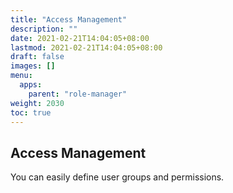 ```yaml
---
title: "Access Management"
description: ""
date: 2021-02-21T14:04:05+08:00
lastmod: 2021-02-21T14:04:05+08:00
draft: false
images: []
menu:
  apps:
    parent: "role-manager"
weight: 2030
toc: true
---
```


## Access Management

You can easily define user groups and permissions.


